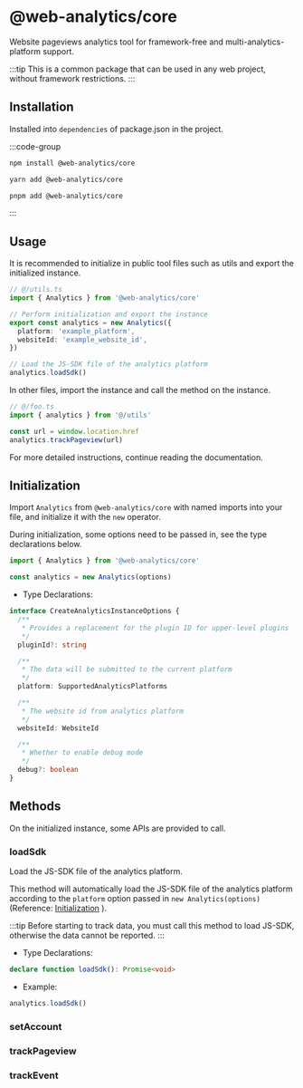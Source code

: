 # @web-analytics/core

Website pageviews analytics tool for framework-free and multi-analytics-platform support.

:::tip
This is a common package that can be used in any web project, without framework restrictions.
:::

## Installation

Installed into `dependencies` of package.json in the project.

:::code-group

```bash [npm]
npm install @web-analytics/core
```

```bash [yarn]
yarn add @web-analytics/core
```

```bash [pnpm]
pnpm add @web-analytics/core
```

:::

## Usage

It is recommended to initialize in public tool files such as utils and export the initialized instance.

```ts
// @/utils.ts
import { Analytics } from '@web-analytics/core'

// Perform initialization and export the instance
export const analytics = new Analytics({
  platform: 'example_platform',
  websiteId: 'example_website_id',
})

// Load the JS-SDK file of the analytics platform
analytics.loadSdk()
```

In other files, import the instance and call the method on the instance.

```ts
// @/foo.ts
import { analytics } from '@/utils'

const url = window.location.href
analytics.trackPageview(url)
```

For more detailed instructions, continue reading the documentation.

## Initialization

Import `Analytics` from `@web-analytics/core` with named imports into your file, and initialize it with the `new` operator.

During initialization, some options need to be passed in, see the type declarations below.

```ts
import { Analytics } from '@web-analytics/core'

const analytics = new Analytics(options)
```

- Type Declarations:

```ts
interface CreateAnalyticsInstanceOptions {
  /**
   * Provides a replacement for the plugin ID for upper-level plugins
   */
  pluginId?: string

  /**
   * The data will be submitted to the current platform
   */
  platform: SupportedAnalyticsPlatforms

  /**
   * The website id from analytics platform
   */
  websiteId: WebsiteId

  /**
   * Whether to enable debug mode
   */
  debug?: boolean
}
```

## Methods

On the initialized instance, some APIs are provided to call.

### loadSdk

Load the JS-SDK file of the analytics platform.

This method will automatically load the JS-SDK file of the analytics platform according to the `platform` option passed in `new Analytics(options)` (Reference: [Initialization](#initialization) ).

:::tip
Before starting to track data, you must call this method to load JS-SDK, otherwise the data cannot be reported.
:::

- Type Declarations:

```ts
declare function loadSdk(): Promise<void>
```

- Example:

```ts
analytics.loadSdk()
```

### setAccount

### trackPageview

### trackEvent
